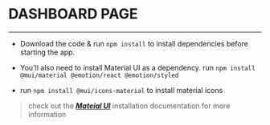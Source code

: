 # DASHBOARD PAGE
****************************************************************


*  Download the code & run `npm install` to install dependencies before starting the app.

* You'll also need to install Material UI as a dependency. run 
`npm install @mui/material @emotion/react @emotion/styled` 

* run `npm install @mui/icons-material` to install material icons

> check out the ***[Mateial UI](https://mui.com/material-ui/getting-started/installation/)*** installation documentation for more information

